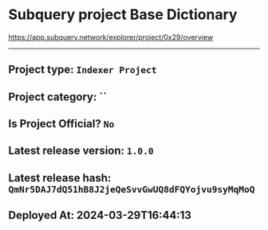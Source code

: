 # Subquery project Base Dictionary
####  
https://app.subquery.network/explorer/project/0x29/overview
____

## Project type: `Indexer Project`

## Project category: ``

## Is Project Official? `No`

## Latest release version: `1.0.0`

## Latest release hash: `QmNr5DAJ7dQ51hB8J2jeQeSvvGwUQ8dFQYojvu9syMqMoQ`

## Deployed At: 2024-03-29T16:44:13
